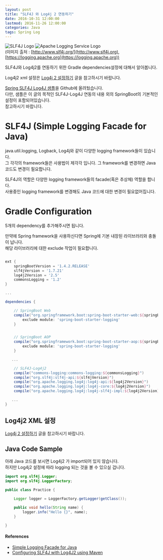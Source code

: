 ```yaml
---
layout: post
title: "SLF4J 와 Log4j 2 연동하기"
date: 2016-10-31 12:00:00 
lastmod: 2016-11-26 12:00:00 
categories: Java
tags: Spring Log
---
```


![SLF4J Logo ](http://www.slf4j.org/images/logos/slf4j-logo.jpg) 
![Apache Logging Service Logo](https://logging.apache.org/log4j/2.x/images/ls-logo.jpg)  
(이미지 출처 : [http://www.slf4j.org/](http://www.slf4j.org), [https://logging.apache.org](https://logging.apache.org))  

SLF4J와 Log4j2를 연동하기 위한 Gradle dependencies설정에 대해서 알아봅니다.  

Log4j2 xml 설정은 [Log4j 2 설정하기](/java/Log4j2.html) 글을 참고하시기 바랍니다.  

<!--more-->

[Spring SLF4J Log4J 샘플](https://github.com/dveamer/SpringBootSample/tree/master/SLF4J_Log4J2)을 Github에 올려뒀습니다.  
다만, 샘플은 이 글의 목적인 SLF4J-Log4J 연동의 내용 외의 SpringBoot의 기본적인 설정이 포함되어있습니다.  
참고하시기 바랍니다.  

# SLF4J (Simple Logging Facade for Java)

java.util.logging, Logback, Log4j와 같이 다양한 logging framework들이 있습니다.  
그 각각의 framework들은 사용법이 제각각 입니다. 그 framework를 변경하면 Java 코드도 변경이 필요합니다.  

SLF4J의 역할은 다양한 logging framework들의 facade(혹은 추상체) 역할을 합니다.  
사용중인 logging framework를 변경해도 Java 코드에 대한 변경이 필요없어집니다.  

# Gradle Configuration

5개의 dependency를 추가해주시면 됩니다.  

만약에 Spring framework을 사용하신다면 Spring에 기본 내장된 라이브러리와 충돌이 납니다.  
해당 라이브러리에 대한 exclude 작업이 필요합니다.  

~~~gradle

ext {
    springBootVersion = '1.4.2.RELEASE'
    slf4jVersion = '1.7.21'
    log4j2Version = '2.5'
    commonsLogging = '1.2'
}

...

dependencies {

    // SpringBoot Web
    compile("org.springframework.boot:spring-boot-starter-web:${springBootVersion}") {
        exclude module: 'spring-boot-starter-logging'
    }


    // SpringBoot AOP
    compile("org.springframework.boot:spring-boot-starter-aop:${springBootVersion}") {
        exclude module: 'spring-boot-starter-logging'
    }

   ...

    // SLF4J-Log4j2
    compile("commons-logging:commons-logging:${commonsLogging}")
    compile("org.slf4j:slf4j-api:${slf4jVersion}")
    compile("org.apache.logging.log4j:log4j-api:${log4j2Version}")
    compile("org.apache.logging.log4j:log4j-core:${log4j2Version}")
    compile("org.apache.logging.log4j:log4j-slf4j-impl:${log4j2Version}")

   ...
}
~~~

## Log4j2 XML 설정

[Log4j 2 설정하기](/java/Log4j2.html) 글을 참고하시기 바랍니다.  

## Java Code Sample

아래 Java 코드를 보시면 Log4j2 가 import되어 있지 않습니다.  
하지만 Log4j2 설정에 따라 logging 되는 것을 볼 수 있으실 겁니다.  

~~~java
import org.slf4j.Logger;
import org.slf4j.LoggerFactory;

public class Practice {

    Logger logger = LoggerFactory.getLogger(getClass());

    public void hello(String name) {
        logger.info("Hello {}", name);
    }

}
~~~


#### References
  * [Simple Logging Facade for Java](http://www.slf4j.org/)
  * [Configuring SLF4J with Log4J2 using Maven](http://whoopdicity.blogspot.kr/2014/04/configuring-slf4j-with-log4j2-using.html)
